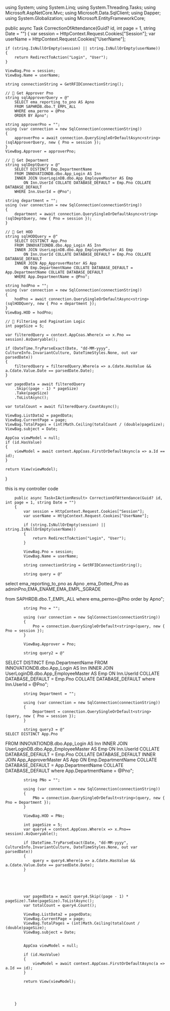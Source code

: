 using System;
using System.Linq;
using System.Threading.Tasks;
using Microsoft.AspNetCore.Mvc;
using Microsoft.Data.SqlClient;
using Dapper;
using System.Globalization;
using Microsoft.EntityFrameworkCore;

public async Task<IActionResult> CorrectionOfAttendance(Guid? id, int page = 1, string Date = "")
{
    var session = HttpContext.Request.Cookies["Session"];
    var userName = HttpContext.Request.Cookies["UserName"];

    if (string.IsNullOrEmpty(session) || string.IsNullOrEmpty(userName))
    {
        return RedirectToAction("Login", "User");
    }

    ViewBag.Pno = session;
    ViewBag.Name = userName;

    string connectionString = GetRFIDConnectionString();

    // 🔹 Get Approver Pno
    string sqlApproverQuery = @"
        SELECT ema_reporting_to_pno AS Apno 
        FROM SAPHRDB.dbo.T_EMPL_ALL 
        WHERE ema_perno = @Pno 
        ORDER BY Apno";

    string approverPno = "";
    using (var connection = new SqlConnection(connectionString))
    {
        approverPno = await connection.QuerySingleOrDefaultAsync<string>(sqlApproverQuery, new { Pno = session });
    }
    ViewBag.Approver = approverPno;

    // 🔹 Get Department
    string sqlDeptQuery = @"
        SELECT DISTINCT Emp.DepartmentName
        FROM INNOVATIONDB.dbo.App_Login AS Inn
        INNER JOIN UserLoginDB.dbo.App_EmployeeMaster AS Emp
            ON Inn.UserId COLLATE DATABASE_DEFAULT = Emp.Pno COLLATE DATABASE_DEFAULT
        WHERE Inn.UserId = @Pno";

    string department = "";
    using (var connection = new SqlConnection(connectionString))
    {
        department = await connection.QuerySingleOrDefaultAsync<string>(sqlDeptQuery, new { Pno = session });
    }

    // 🔹 Get HOD
    string sqlHODQuery = @"
        SELECT DISTINCT App.Pno
        FROM INNOVATIONDB.dbo.App_Login AS Inn
        INNER JOIN UserLoginDB.dbo.App_EmployeeMaster AS Emp
            ON Inn.UserId COLLATE DATABASE_DEFAULT = Emp.Pno COLLATE DATABASE_DEFAULT
        INNER JOIN App_ApproverMaster AS App
            ON Emp.DepartmentName COLLATE DATABASE_DEFAULT = App.DepartmentName COLLATE DATABASE_DEFAULT
        WHERE App.DepartmentName = @Pno";

    string hodPno = "";
    using (var connection = new SqlConnection(connectionString))
    {
        hodPno = await connection.QuerySingleOrDefaultAsync<string>(sqlHODQuery, new { Pno = department });
    }
    ViewBag.HOD = hodPno;

    // 🔹 Filtering and Pagination Logic
    int pageSize = 5;

    var filteredQuery = context.AppCoas.Where(x => x.Pno == session).AsQueryable();

    if (DateTime.TryParseExact(Date, "dd-MM-yyyy", CultureInfo.InvariantCulture, DateTimeStyles.None, out var parsedDate))
    {
        filteredQuery = filteredQuery.Where(a => a.Cdate.HasValue && a.Cdate.Value.Date == parsedDate.Date);
    }

    var pagedData = await filteredQuery
        .Skip((page - 1) * pageSize)
        .Take(pageSize)
        .ToListAsync();

    var totalCount = await filteredQuery.CountAsync();

    ViewBag.ListData2 = pagedData;
    ViewBag.CurrentPage = page;
    ViewBag.TotalPages = (int)Math.Ceiling(totalCount / (double)pageSize);
    ViewBag.subject = Date;

    AppCoa viewModel = null;
    if (id.HasValue)
    {
        viewModel = await context.AppCoas.FirstOrDefaultAsync(a => a.Id == id);
    }

    return View(viewModel);
}




this is my controller code 

        public async Task<IActionResult> CorrectionOfAttendance(Guid? id, int page = 1, string Date = "")
        {
            var session = HttpContext.Request.Cookies["Session"];
            var userName = HttpContext.Request.Cookies["UserName"];

            if (string.IsNullOrEmpty(session) || string.IsNullOrEmpty(userName))
            {
                return RedirectToAction("Login", "User");
            }

            ViewBag.Pno = session;
            ViewBag.Name = userName;

            string connectionString = GetRFIDConnectionString();

            string query = @"
select ema_reporting_to_pno as Apno ,ema_Dotted_Pno as adminPno,EMA_ENAME,EMA_EMPL_SGRADE 

from SAPHRDB.dbo.T_EMPL_ALL where ema_perno=@Pno order by Apno";

            string Pno = "";

            using (var connection = new SqlConnection(connectionString))
            {
                Pno = connection.QuerySingleOrDefault<string>(query, new { Pno = session });
            }

            ViewBag.Approver = Pno;

            string query2 = @"
SELECT DISTINCT Emp.DepartmentName
FROM INNOVATIONDB.dbo.App_Login AS Inn
INNER JOIN UserLoginDB.dbo.App_EmployeeMaster AS Emp
    ON Inn.UserId COLLATE DATABASE_DEFAULT = Emp.Pno COLLATE DATABASE_DEFAULT
    where Inn.UserId = @Pno";

            string Department = "";

            using (var connection = new SqlConnection(connectionString))
            {
                Department = connection.QuerySingleOrDefault<string>(query, new { Pno = session });
            }

            string query3 = @"
    SELECT DISTINCT App.Pno
FROM INNOVATIONDB.dbo.App_Login AS Inn
INNER JOIN UserLoginDB.dbo.App_EmployeeMaster AS Emp
    ON Inn.UserId COLLATE DATABASE_DEFAULT = Emp.Pno COLLATE DATABASE_DEFAULT
INNER JOIN App_ApproverMaster AS App
    ON Emp.DepartmentName COLLATE DATABASE_DEFAULT = App.DepartmentName COLLATE DATABASE_DEFAULT
where App.DepartmentName = @Pno";

            string PNo = "";

            using (var connection = new SqlConnection(connectionString))
            {
                PNo = connection.QuerySingleOrDefault<string>(query, new { Pno = Department });
            }

            ViewBag.HOD = PNo;

            int pageSize = 5;
            var query4 = context.AppCoas.Where(x => x.Pno== session).AsQueryable();

            if (DateTime.TryParseExact(Date, "dd-MM-yyyy", CultureInfo.InvariantCulture, DateTimeStyles.None, out var parsedDate))
            {
                query = query4.Where(a => a.Cdate.HasValue && a.Cdate.Value.Date == parsedDate.Date);
            }





            var pagedData = await query4.Skip((page - 1) * pageSize).Take(pageSize).ToListAsync();
            var totalCount = query4.Count();

            ViewBag.ListData2 = pagedData;
            ViewBag.CurrentPage = page;
            ViewBag.TotalPages = (int)Math.Ceiling(totalCount / (double)pageSize);
            ViewBag.subject = Date;


            AppCoa viewModel = null;

            if (id.HasValue)
            {
                viewModel = await context.AppCoas.FirstOrDefaultAsync(a => a.Id == id);
            }

            return View(viewModel);



            
        }
